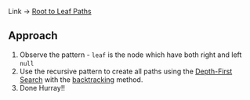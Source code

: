 Link -> [Root to Leaf Paths](https://www.geeksforgeeks.org/problems/root-to-leaf-paths/1)

## Approach
1. Observe the pattern - `leaf` is the node which have both right and left `null`
2. Use the recursive pattern to create all paths using the [Depth-First Search](../../../Traversal%20OR%20Search%20Algorithm%20-%20Trees%20And%20Graphs/Depth-First%20Search/readme.md) with the [backtracking](./../../../Backtracking/README.md) method. 
3. Done Hurray!!
